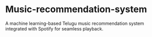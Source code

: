 # Music-recommendation-system
A machine learning-based Telugu music recommendation system integrated with Spotify for seamless playback.
